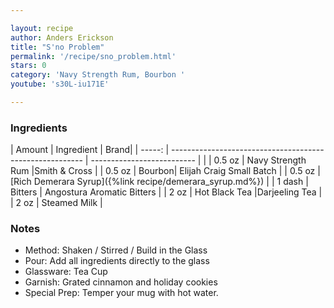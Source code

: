 ```yaml
---

layout: recipe
author: Anders Erickson
title: "S'no Problem"
permalink: '/recipe/sno_problem.html'
stars: 0
category: 'Navy Strength Rum, Bourbon '
youtube: 's30L-iu171E'

---
```


### Ingredients

| Amount  | Ingredient               | Brand|
| -----: | -------------------------------------------------------- | -------------------------- | |
| 0.5 oz | Navy Strength Rum |Smith & Cross |
| 0.5 oz | Bourbon| Elijah Craig Small Batch |
| 0.5 oz | [Rich Demerara Syrup]({%link recipe/demerara_syrup.md%}) |
| 1 dash | Bitters | Angostura Aromatic Bitters |
| 2 oz | Hot Black Tea |Darjeeling Tea |
| 2 oz | Steamed Milk |

### Notes

- Method: Shaken / Stirred / Build in the Glass
- Pour: Add all ingredients directly to the glass
- Glassware: Tea Cup
- Garnish: Grated cinnamon and holiday cookies
- Special Prep: Temper your mug with hot water.

